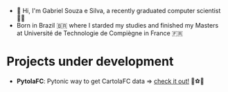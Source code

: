 - 👋 Hi, I'm Gabriel Souza e Silva, a recently graduated computer scientist 👨‍💻
- Born in Brazil 🇧🇷 where I starded my studies and finished my Masters at Université de Technologie de Compiègne in France 🇫🇷

# Projects under development
- **PytolaFC**: Pytonic way to get CartolaFC data => [check it out!](https://github.com/gabrielsouzaesilva/pytolafc) 🥅⚽🏃
